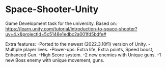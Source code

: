 # Space-Shooter-Unity
Game Development task for the university.
Based on: https://learn.unity.com/tutorial/introduction-to-space-shooter?uv=4.x&projectId=5c5148e1edbc2a001fd5bdfe#

Extra features:
  -Ported to the newest (2022.3.10f1) version of Unity.
  -Multiple player lives.
  -Power-ups: Extra life, Extra points, Speed boost, Enhanced Gun.
  -High Score system.
  -2 new enemies with Unique guns.
  -1 new Boss enemy with unique movement, guns.

